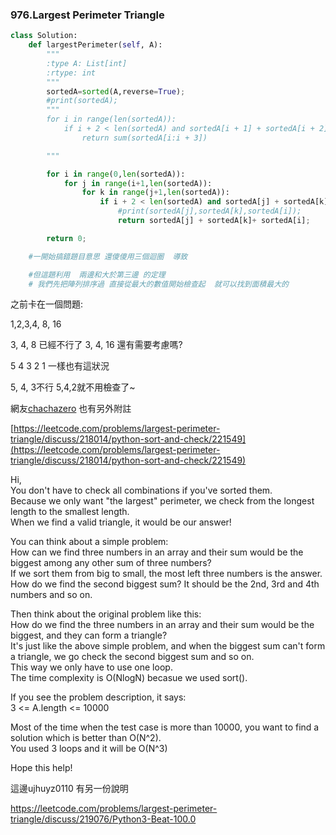 ### 976.Largest Perimeter Triangle

```python
class Solution:
    def largestPerimeter(self, A):
        """
        :type A: List[int]
        :rtype: int
        """
        sortedA=sorted(A,reverse=True);
        #print(sortedA);
        """
        for i in range(len(sortedA)):
            if i + 2 < len(sortedA) and sortedA[i + 1] + sortedA[i + 2] > sortedA[i]:
                return sum(sortedA[i:i + 3])

        """

        for i in range(0,len(sortedA)):
            for j in range(i+1,len(sortedA)):
                for k in range(j+1,len(sortedA)):
                    if i + 2 < len(sortedA) and sortedA[j] + sortedA[k] > sortedA[i]: 
                        #print(sortedA[j],sortedA[k],sortedA[i]);
                        return sortedA[j] + sortedA[k]+ sortedA[i];

        return 0;

    #一開始搞錯題目意思 還傻傻用三個迴圈  導致

    #但這題利用  兩邊和大於第三邊 的定理
    # 我們先把陣列排序過 直接從最大的數值開始檢查起  就可以找到面積最大的
```

之前卡在一個問題:

1,2,3,4, 8, 16

3, 4, 8 已經不行了  3, 4, 16 還有需要考慮嗎?

5 4 3 2 1 一樣也有這狀況

5, 4, 3不行 5,4,2就不用檢查了~

網友[chachazero](https://leetcode.com/chachazero)  也有另外附註

[https://leetcode.com/problems/largest-perimeter-triangle/discuss/218014/python-sort-and-check/221549](https://leetcode.com/problems/largest-perimeter-triangle/discuss/218014/python-sort-and-check/221549)

Hi,  
You don't have to check all combinations if you've sorted them.  
Because we only want "the largest" perimeter, we check from the longest length to the smallest length.  
When we find a valid triangle, it would be our answer!

You can think about a simple problem:  
How can we find three numbers in an array and their sum would be the biggest among any other sum of three numbers?  
If we sort them from big to small, the most left three numbers is the answer.  
How do we find the second biggest sum? It should be the 2nd, 3rd and 4th numbers and so on.

Then think about the original problem like this:  
How do we find the three numbers in an array and their sum would be the biggest, and they can form a triangle?  
It's just like the above simple problem, and when the biggest sum can't form a triangle, we go check the second biggest sum and so on.  
This way we only have to use one loop.  
The time complexity is O\(NlogN\) becasue we used sort\(\).

If you see the problem description, it says:  
3 &lt;= A.length &lt;= 10000

Most of the time when the test case is more than 10000, you want to find a solution which is better than O\(N^2\).  
You used 3 loops and it will be O\(N^3\)

Hope this help!



這邊ujhuyz0110   有另一份說明

https://leetcode.com/problems/largest-perimeter-triangle/discuss/219076/Python3-Beat-100.0





